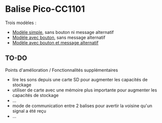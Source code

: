 # Balise Pico-CC1101

Trois modèles :

- [Modèle simple](proto_simple.md), sans bouton ni message alternatif
- [Modèle avec bouton](proto_bouton.md), sans message alternatif
- [Modèle avec bouton et message alternatif](proto_bouton_inter.md)

## TO-DO
Points d'amélioration / Fonctionnalités supplémentaires

- lire les sons depuis une carte SD pour augmenter les capacités de stockage
- utiliser de carte avec une mémoire plus importante pour augmenter les capacités de stockage
- ...
- mode de communication entre 2 balises pour avertir la voisine qu'un signal a été reçu
- ...
